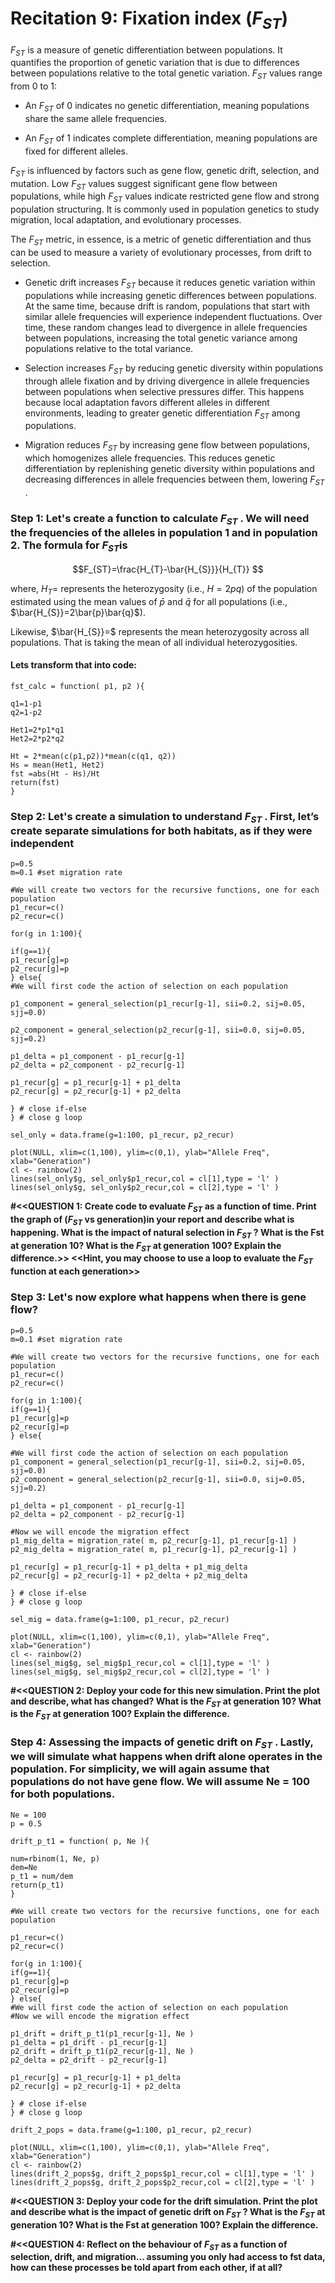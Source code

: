 
# Recitation 9: Fixation index ($F_{ST}$)

$F_{ST}$ is a measure of genetic differentiation between populations. It quantifies the proportion of genetic variation that is due to differences between populations relative to the total genetic variation. $F_{ST}$  values range from 0 to 1:

-   An $F_{ST}$  of 0 indicates no genetic differentiation, meaning populations share the same allele frequencies.
    
-   An $F_{ST}$  of 1 indicates complete differentiation, meaning populations are fixed for different alleles.

$F_{ST}$  is influenced by factors such as gene flow, genetic drift, selection, and mutation. Low $F_{ST}$  values suggest significant gene flow between populations, while high $F_{ST}$  values indicate restricted gene flow and strong population structuring. It is commonly used in population genetics to study migration, local adaptation, and evolutionary processes.

The $F_{ST}$  metric, in essence, is a metric of genetic differentiation and thus can be used to measure a variety of evolutionary processes, from drift to selection.

-   Genetic drift increases $F_{ST}$ because it reduces genetic variation within populations while increasing genetic differences between populations. At the same time, because drift is random, populations that start with similar allele frequencies will experience independent fluctuations. Over time, these random changes lead to divergence in allele frequencies between populations, increasing the total genetic variance among populations relative to the total variance.
    
-   Selection increases $F_{ST}$​ by reducing genetic diversity within populations through allele fixation and by driving divergence in allele frequencies between populations when selective pressures differ. This happens because local adaptation favors different alleles in different environments, leading to greater genetic differentiation $F_{ST}$ among populations.
    
-   Migration reduces $F_{ST}$​ by increasing gene flow between populations, which homogenizes allele frequencies. This reduces genetic differentiation by replenishing genetic diversity within populations and decreasing differences in allele frequencies between them, lowering $F_{ST}$​​.

### Step 1: Let's create a function to calculate $F_{ST}$​ . We will need the frequencies of the alleles in population 1 and in population 2. The formula for $F_{ST}$​  is

$$F_{ST}=\frac{H_{T}-\bar{H_{S}}}{H_{T}} $$ 

where, $H_{T} =$ represents the heterozygosity (i.e., $H=2pq$) of the population estimated using the mean values of $\bar{p}$ and $\bar{q}$ for all populations  (i.e., $\bar{H_{S}}=2\bar{p}\bar{q}$).

Likewise, $\bar{H_{S}}=$ represents the mean heterozygosity  across all populations. That is taking the mean of all individual heterozygosities.

#### Lets transform that into code:

```{r}
fst_calc = function( p1, p2 ){

q1=1-p1
q2=1-p2

Het1=2*p1*q1
Het2=2*p2*q2

Ht = 2*mean(c(p1,p2))*mean(c(q1, q2))
Hs = mean(Het1, Het2)
fst =abs(Ht - Hs)/Ht
return(fst)
}

```

###  Step 2: Let's create a simulation to understand $F_{ST}$​ . First, let’s create separate simulations for both habitats, as if they were independent

```{r}
p=0.5
m=0.1 #set migration rate

#We will create two vectors for the recursive functions, one for each population
p1_recur=c()
p2_recur=c()

for(g in 1:100){

if(g==1){
p1_recur[g]=p
p2_recur[g]=p
} else{
#We will first code the action of selection on each population

p1_component = general_selection(p1_recur[g-1], sii=0.2, sij=0.05, sjj=0.0)

p2_component = general_selection(p2_recur[g-1], sii=0.0, sij=0.05, sjj=0.2)

p1_delta = p1_component - p1_recur[g-1]
p2_delta = p2_component - p2_recur[g-1]

p1_recur[g] = p1_recur[g-1] + p1_delta
p2_recur[g] = p2_recur[g-1] + p2_delta

} # close if-else
} # close g loop

sel_only = data.frame(g=1:100, p1_recur, p2_recur)

plot(NULL, xlim=c(1,100), ylim=c(0,1), ylab="Allele Freq", xlab="Generation")
cl <- rainbow(2)
lines(sel_only$g, sel_only$p1_recur,col = cl[1],type = 'l' )
lines(sel_only$g, sel_only$p2_recur,col = cl[2],type = 'l' )

```

**#<<QUESTION 1: Create code to evaluate $F_{ST}$​  as a function of time. Print the graph of ($F_{ST}$​  vs generation)in your report and describe what is happening. What is the impact of natural selection in $F_{ST}$​ ? What is the Fst at generation 10? What is the $F_{ST}$​  at generation 100? Explain the difference.>> <<Hint, you may choose to use a loop to evaluate the $F_{ST}$​  function at each generation>>**

### Step 3: Let's now explore what happens when there is gene flow?

```{r}
p=0.5
m=0.1 #set migration rate

#We will create two vectors for the recursive functions, one for each population
p1_recur=c()
p2_recur=c()

for(g in 1:100){
if(g==1){
p1_recur[g]=p
p2_recur[g]=p
} else{

#We will first code the action of selection on each population
p1_component = general_selection(p1_recur[g-1], sii=0.2, sij=0.05, sjj=0.0)
p2_component = general_selection(p2_recur[g-1], sii=0.0, sij=0.05, sjj=0.2)

p1_delta = p1_component - p1_recur[g-1]
p2_delta = p2_component - p2_recur[g-1]

#Now we will encode the migration effect
p1_mig_delta = migration_rate( m, p2_recur[g-1], p1_recur[g-1] )
p2_mig_delta = migration_rate( m, p1_recur[g-1], p2_recur[g-1] )

p1_recur[g] = p1_recur[g-1] + p1_delta + p1_mig_delta
p2_recur[g] = p2_recur[g-1] + p2_delta + p2_mig_delta

} # close if-else
} # close g loop

sel_mig = data.frame(g=1:100, p1_recur, p2_recur)

plot(NULL, xlim=c(1,100), ylim=c(0,1), ylab="Allele Freq", xlab="Generation")
cl <- rainbow(2)
lines(sel_mig$g, sel_mig$p1_recur,col = cl[1],type = 'l' )
lines(sel_mig$g, sel_mig$p2_recur,col = cl[2],type = 'l' )
```

**#<<QUESTION 2: Deploy your code for this new simulation. Print the plot and describe, what has changed? What is the $F_{ST}$​  at generation 10? What is the $F_{ST}$​  at generation 100? Explain the difference.**

### Step 4: Assessing the impacts of genetic drift on $F_{ST}$​ . Lastly, we will simulate what happens when drift alone operates in the population. For simplicity, we will again assume that populations do not have gene flow. We will assume Ne = 100 for both populations.

```{r}
Ne = 100
p = 0.5

drift_p_t1 = function( p, Ne ){

num=rbinom(1, Ne, p)
dem=Ne
p_t1 = num/dem
return(p_t1)
}

#We will create two vectors for the recursive functions, one for each population

p1_recur=c()
p2_recur=c()

for(g in 1:100){
if(g==1){
p1_recur[g]=p
p2_recur[g]=p
} else{
#We will first code the action of selection on each population
#Now we will encode the migration effect

p1_drift = drift_p_t1(p1_recur[g-1], Ne )
p1_delta = p1_drift - p1_recur[g-1]
p2_drift = drift_p_t1(p2_recur[g-1], Ne )
p2_delta = p2_drift - p2_recur[g-1]

p1_recur[g] = p1_recur[g-1] + p1_delta
p2_recur[g] = p2_recur[g-1] + p2_delta

} # close if-else
} # close g loop

drift_2_pops = data.frame(g=1:100, p1_recur, p2_recur)

plot(NULL, xlim=c(1,100), ylim=c(0,1), ylab="Allele Freq", xlab="Generation")
cl <- rainbow(2)
lines(drift_2_pops$g, drift_2_pops$p1_recur,col = cl[1],type = 'l' )
lines(drift_2_pops$g, drift_2_pops$p2_recur,col = cl[2],type = 'l' )
```

**#<<QUESTION 3: Deploy your code for the drift simulation. Print the plot and describe what is the impact of genetic drift on $F_{ST}$​ ? What is the $F_{ST}$​  at generation 10? What is the Fst at generation 100? Explain the difference.**

**#<<QUESTION 4: Reflect on the behaviour of $F_{ST}$​ as a function of selection, drift, and migration… assuming you only had access to fst data, how can these processes be told apart from each other, if at all?**
